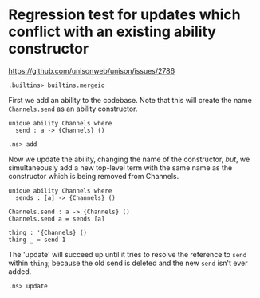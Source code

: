 # Regression test for updates which conflict with an existing ability constructor

https://github.com/unisonweb/unison/issues/2786

```ucm:hide
.builtins> builtins.mergeio
```

First we add an ability to the codebase.
Note that this will create the name `Channels.send` as an ability constructor.

```unison
unique ability Channels where
  send : a -> {Channels} ()
```

```ucm
.ns> add
```

Now we update the ability, changing the name of the constructor, _but_, we simultaneously
add a new top-level term with the same name as the constructor which is being
removed from Channels.

```unison
unique ability Channels where
  sends : [a] -> {Channels} ()

Channels.send : a -> {Channels} ()
Channels.send a = sends [a]

thing : '{Channels} ()
thing _ = send 1
```

The 'update' will succeed up until it tries to resolve the reference to `send`
within `thing`; because the old send is deleted and the new `send` isn't ever added.

```ucm
.ns> update
```
